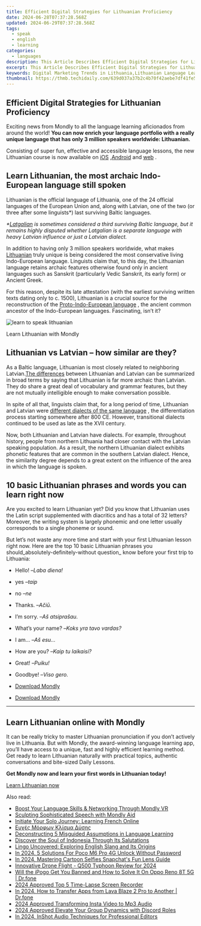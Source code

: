 ```yaml
---
title: Efficient Digital Strategies for Lithuanian Proficiency
date: 2024-06-28T07:37:28.568Z
updated: 2024-06-29T07:37:28.568Z
tags:
  - speak
  - english
  - learning
categories:
  - languages
description: This Article Describes Efficient Digital Strategies for Lithuanian Proficiency
excerpt: This Article Describes Efficient Digital Strategies for Lithuanian Proficiency
keywords: Digital Marketing Trends in Lithuania,Lithuanian Language Learning Online,E-Commerce Growth in Vilnius,Tech Startups & Innovation Lithuania,Digital Transformation Strategies Lithuania,Online Language Education Platforms Lithuania,Digital Communication Tools for Baltic Businesses
thumbnail: https://thmb.techidaily.com/639d037a37b2c4b70f42aebe7df41fe55ddc0ed820ba5f25e49c1dbd778b36d5.jpg
---
```


## Efficient Digital Strategies for Lithuanian Proficiency

 Exciting news from Mondly to all the language learning aficionados from around the world!‌ **You can now enrich your language portfolio with a really unique language that has only 3 million speakers worldwide: Lithuanian.**

 Consisting of super fun, effective and accessible language lessons, the new Lithuanian course is now available on [iOS](https://app.adjust.io/5ixfg4k?campaign=blog-post-id-4553&fallback=https%3A%2F%2Fapp.mondly.com?avangate%5Fsrc=blog-post-id-4553?mother%5Flang=en%5Fus?target%5Flang=lt&redirect%5Fandroid=https%3A%2F%2Fplay.google.com%2Fstore%2Fapps%2Fdetails%3Fid%3Dcom.atistudios.mondly.languages&redirect%5Fios=https%3A%2F%2Fitunes.apple.com%2Fapp%2Fid987873536&redirect%5Fmacos=https%3A%2F%2Fapp.mondly.com?avangate%5Fsrc=blog-post-id-4553?mother%5Flang=en%5Fus?target%5Flang=lt) ,[Android](https://app.adjust.io/5ixfg4k?campaign=blog-post-id-4553&fallback=https%3A%2F%2Fapp.mondly.com?avangate%5Fsrc=blog-post-id-4553?mother%5Flang=en%5Fus?target%5Flang=lt&redirect%5Fandroid=https%3A%2F%2Fplay.google.com%2Fstore%2Fapps%2Fdetails%3Fid%3Dcom.atistudios.mondly.languages&redirect%5Fios=https%3A%2F%2Fitunes.apple.com%2Fapp%2Fid987873536&redirect%5Fmacos=https%3A%2F%2Fapp.mondly.com?avangate%5Fsrc=blog-post-id-4553?mother%5Flang=en%5Fus?target%5Flang=lt) and [web](https://app.adjust.io/5ixfg4k?campaign=blog-post-id-4553&fallback=https%3A%2F%2Fapp.mondly.com?avangate%5Fsrc=blog-post-id-4553?mother%5Flang=en%5Fus?target%5Flang=lt&redirect%5Fandroid=https%3A%2F%2Fplay.google.com%2Fstore%2Fapps%2Fdetails%3Fid%3Dcom.atistudios.mondly.languages&redirect%5Fios=https%3A%2F%2Fitunes.apple.com%2Fapp%2Fid987873536&redirect%5Fmacos=https%3A%2F%2Fapp.mondly.com?avangate%5Fsrc=blog-post-id-4553?mother%5Flang=en%5Fus?target%5Flang=lt) .

## Learn Lithuanian, the most archaic Indo-European language still spoken

 Lithuanian is the official language of Lithuania, one of the 24 official languages of the European Union and, along with Latvian, one of the two (or three after some linguists\*) last surviving Baltic languages.

 _\*[Latgalian](https://en.wikipedia.org/wiki/Baltic%5Flanguages) is sometimes considered a third surviving Baltic language, but it remains highly disputed whether Latgalian is a separate language with heavy Latvian influence or just a Latvian dialect._

 In addition to having only 3 million speakers worldwide, what makes [Lithuanian](https://en.wikipedia.org/wiki/Lithuanian%5Flanguage) truly unique is being considered the most conservative living Indo-European language. Linguists claim that, to this day, the Lithuanian language retains archaic features otherwise found only in ancient languages such as Sanskrit (particularly Vedic Sanskrit, its early form) or Ancient Greek.

 For this reason, despite its late attestation (with the earliest surviving written texts dating only to c. 1500), Lithuanian is a crucial source for the reconstruction of the [Proto-Indo-European language](https://en.wikipedia.org/wiki/Proto-Indo-European%5Flanguage) , the ancient common ancestor of the Indo-European languages. Fascinating, isn’t it?

![learn to speak lithuanian](https://edge.mondly.com/blog/wp-content/uploads/2020/03/learn-to-speak-lithuanian-277x600.jpg "This Is The Best Way To Learn Lithuanian Online 2")

 Learn Lithuanian with Mondly

## Lithuanian vs Latvian – how similar are they?

 As a Baltic language, Lithuanian is most closely related to neighboring Latvian.[The differences](https://www.britannica.com/topic/Baltic-languages/Comparison-of-Lithuanian-and-Latvian) between Lithuanian and Latvian can be summarized in broad terms by saying that Lithuanian is far more archaic than Latvian. They do share a great deal of vocabulary and grammar features, but they are not mutually intelligible enough to make conversation possible.

 In spite of all that, linguists claim that, for a long period of time, Lithuanian and Latvian were [different dialects of the same language](https://books.google.ro/books?id=OOdjCAAAQBAJ&pg=PA14&lpg=PA14&dq=The+differentiation+between+Lithuanian+and+Latvian+started+after+800+CE&source=bl&ots=4FWjugRv4a&sig=ACfU3U0-u%5F2QAa-45Ep8croro1FGuc0DqQ&hl=en&sa=X&ved=2ahUKEwif%5FPLB193nAhWHyqYKHXF%5FC%5FUQ6AEwC3oECAYQAQ#v=onepage&q=The%20differentiation%20between%20Lithuanian%20and%20Latvian%20started%20after%20800%20CE&f=false) , the differentiation process starting somewhere after 800 CE. However, transitional dialects continued to be used as late as the XVII century.

 Now, both Lithuanian and Latvian have dialects. For example, throughout history, people from northern Lithuania had closer contact with the Latvian speaking population. As a result, the northern Lithuanian dialect exhibits phonetic features that are common in the southern Latvian dialect. Hence, the similarity degree depends to a great extent on the influence of the area in which the language is spoken.

## 10 basic Lithuanian phrases and words you can learn right now

 Are you excited to learn Lithuanian yet? Did you know that Lithuanian uses the Latin script supplemented with diacritics and has a total of 32 letters? Moreover, the writing system is largely phonemic and one letter usually corresponds to a single phoneme or sound.

 But let’s not waste any more time and start with your first Lithuanian lesson right now. Here are the top 10 basic Lithuanian phrases you should_absolutely-definitely-without question_ know before your first trip to Lithuania:

* Hello! –_Laba diena!_
* yes –_taip_
* no –_ne_
* Thanks. –_Ačiū._
* I’m sorry. –_Aš atsiprašau._
* What’s your name? –_Koks yra tavo vardas?_
* I am… –_Aš esu…_
* How are you? –_Kaip tu laikaisi?_
* Great! –_Puiku!_
* Goodbye! –_Viso gero._

* [Download Mondly](https://www.facebook.com/sharer/sharer.php?u=https%3A%2F%2Fwww.mondly.com%2Fblog%2Fbest-way-learn-lithuanian-online%2F&t=This+Is+the+Best+Way+to+Learn+Lithuanian+Online "Share on Facebook")
* [Download Mondly](https://shop.mondly.com/affiliate.php?ACCOUNT=ATISTUDI&AFFILIATE=108875&PATH=https://www.mondly.com?AFFILIATE=108875)

---

## Learn Lithuanian online with Mondly

 It can be really tricky to master Lithuanian pronunciation if you don’t actively live in Lithuania. But with Mondly, the award-winning language learning app, you’ll have access to a unique, fast and highly efficient learning method. Get ready to learn Lithuanian naturally with practical topics, authentic conversations and bite-sized Daily Lessons.

 **Get Mondly now and learn your first words in Lithuanian today!**

[Learn Lithuanian now](https://adjt.mondly.com/5ixfg4k?campaign=blog-post-id-4553&fallback=https%3A%2F%2Fapp.mondly.com%3Futm%5Fmedium%3Dblog%5Fblog-post-id-4553%26utm%5Fsource%3Dblog-post-id-4553&redirect%5Fmacos=https%3A%2F%2Fapp.mondly.com%3Futm%5Fmedium%3Dblog%5Fblog-post-id-4553%26utm%5Fsource%3Dblog-post-id-4553&redirect%5Fandroid=https%3A%2F%2Fplay.google.com%2Fstore%2Fapps%2Fdetails%3Fid%3Dcom.atistudios.mondly.languages%3Futm%5Fmedium%3Dblog%5Fblog-post-id-4553%26utm%5Fsource%3Dblog-post-id-4553&redirect%5Fios=https%3A%2F%2Fapps.apple.com%2Fapp%2Fapple-store%2Fid987873536%3Fpt%3D78954800%26ct%3Dblog-post-id-4553%26mt%3D8 "Learn Lithuanian now")

<ins class="adsbygoogle"
     style="display:block"
     data-ad-format="autorelaxed"
     data-ad-client="ca-pub-7571918770474297"
     data-ad-slot="1223367746"></ins>



<ins class="adsbygoogle"
     style="display:block"
     data-ad-client="ca-pub-7571918770474297"
     data-ad-slot="8358498916"
     data-ad-format="auto"
     data-full-width-responsive="true"></ins>

<span class="atpl-alsoreadstyle">Also read:</span>
<div><ul>
<li><a href="https://mondly-stories.techidaily.com/boost-your-language-skills-and-networking-through-mondly-vr/"><u>Boost Your Language Skills & Networking Through Mondly VR</u></a></li>
<li><a href="https://mondly-stories.techidaily.com/sculpting-sophisticated-speech-with-mondly-aid/"><u>Sculpting Sophisticated Speech with Mondly Aid</u></a></li>
<li><a href="https://mondly-stories.techidaily.com/initiate-your-solo-journey-learning-french-online/"><u>Initiate Your Solo Journey: Learning French Online</u></a></li>
<li><a href="https://mondly-stories.techidaily.com/eyxes-morfwn-klisma-dyshs/"><u>Ευχές Μόρφων Κλίσμα Δύσης</u></a></li>
<li><a href="https://mondly-stories.techidaily.com/deconstructing-5-misguided-assumptions-in-language-learning/"><u>Deconstructing 5 Misguided Assumptions in Language Learning</u></a></li>
<li><a href="https://mondly-stories.techidaily.com/discover-the-soul-of-indonesia-through-its-salutations/"><u>Discover the Soul of Indonesia Through Its Salutations</u></a></li>
<li><a href="https://mondly-stories.techidaily.com/lingo-uncovered-exploring-english-slang-and-its-origins/"><u>Lingo Uncovered: Exploring English Slang and Its Origins</u></a></li>
<li><a href="https://easy-unlock-android.techidaily.com/in-2024-5-solutions-for-poco-m6-pro-4g-unlock-without-password-by-drfone-android/"><u>In 2024, 5 Solutions For Poco M6 Pro 4G Unlock Without Password</u></a></li>
<li><a href="https://extra-support.techidaily.com/in-2024-mastering-cartoon-selfies-snapchats-fun-lens-guide/"><u>In 2024, Mastering Cartoon Selfies  Snapchat's Fun Lens Guide</u></a></li>
<li><a href="https://some-knowledge.techidaily.com/innovative-drone-flight-q500-typhoon-review-for-2024/"><u>Innovative Drone Flight - Q500 Typhoon Review for 2024</u></a></li>
<li><a href="https://fake-location.techidaily.com/will-the-ipogo-get-you-banned-and-how-to-solve-it-on-oppo-reno-8t-5g-drfone-by-drfone-virtual-android/"><u>Will the iPogo Get You Banned and How to Solve It On Oppo Reno 8T 5G | Dr.fone</u></a></li>
<li><a href="https://screen-activity-recording.techidaily.com/2024-approved-top-5-time-lapse-screen-recorder/"><u>2024 Approved  Top 5 Time-Lapse Screen Recorder</u></a></li>
<li><a href="https://android-transfer.techidaily.com/in-2024-how-to-transfer-apps-from-lava-blaze-2-pro-to-another-drfone-by-drfone-transfer-from-android-transfer-from-android/"><u>In 2024, How to Transfer Apps from Lava Blaze 2 Pro to Another | Dr.fone</u></a></li>
<li><a href="https://instagram-videos.techidaily.com/2024-approved-transforming-insta-video-to-mp3-audio/"><u>2024 Approved  Transforming Insta Video to Mp3 Audio</u></a></li>
<li><a href="https://discord-videos.techidaily.com/2024-approved-elevate-your-group-dynamics-with-discord-roles/"><u>2024 Approved  Elevate Your Group Dynamics with Discord Roles</u></a></li>
<li><a href="https://extra-skills.techidaily.com/in-2024-inshot-audio-techniques-for-professional-editors/"><u>In 2024, InShot Audio Techniques for Professional Editors</u></a></li>
</ul></div>

